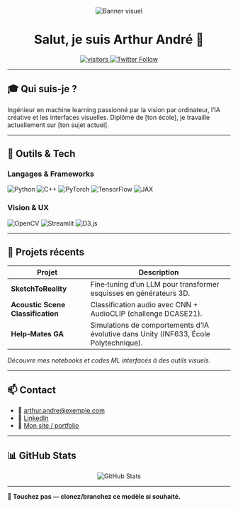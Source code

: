 <p align="center">
  <img src="https://path.to/your/banner.svg" alt="Banner visuel" />
</p>

<h1 align="center">Salut, je suis <b>Arthur André</b> 👋</h1>

<p align="center">
  <a href="https://github.com/arthur-andre">
    <img src="https://komarev.com/ghpvc/?username=arthur-andre&color=blue" alt="visitors" />
  </a>
  <a href="https://twitter.com/YourHandle">
    <img src="https://img.shields.io/twitter/follow/YourHandle?style=social" alt="Twitter Follow" />
  </a>
</p>

---

## 🎓 Qui suis‑je ?
Ingénieur en machine learning passionné par la vision par ordinateur, l’IA créative et les interfaces visuelles. Diplômé de [ton école], je travaille actuellement sur [ton sujet actuel].

---

## 🔧 Outils & Tech

### Langages & Frameworks  
<p>  
  <img alt="Python" src="https://img.shields.io/badge/-Python-3776AB?logo=python&logoColor=white" />  
  <img alt="C++" src="https://img.shields.io/badge/-C++-00599C?logo=c%2B%2B&logoColor=white" />  
  <img alt="PyTorch" src="https://img.shields.io/badge/-PyTorch-EE4C2C?logo=pytorch&logoColor=white" />  
  <img alt="TensorFlow" src="https://img.shields.io/badge/-TensorFlow-FF6F00?logo=tensorflow&logoColor=white" />  
  <img alt="JAX" src="https://img.shields.io/badge/-JAX-000000?logo=jax&logoColor=white" />  
</p>

### Vision & UX  
<p>  
  <img alt="OpenCV" src="https://img.shields.io/badge/-OpenCV-5C3EE8?logo=opencv&logoColor=white" />  
  <img alt="Streamlit" src="https://img.shields.io/badge/-Streamlit-FF4B4B?logo=streamlit&logoColor=white" />  
  <img alt="D3.js" src="https://img.shields.io/badge/-D3.js-F9A03C?logo=d3.js&logoColor=white" />  
</p>

---

## 🚀 Projets récents

| Projet | Description |
|-------|-------------|
| **SketchToReality** | Fine‑tuning d’un LLM pour transformer esquisses en générateurs 3D. |
| **Acoustic Scene Classification** | Classification audio avec CNN + AudioCLIP (challenge DCASE21). |
| **Help‑Mates GA** | Simulations de comportements d’IA évolutive dans Unity (INF633, École Polytechnique). |

*Découvre mes notebooks et codes ML interfacés à des outils visuels.*

---

## 📫 Contact

- 📧 arthur.andre@exemple.com  
- 🔗 [LinkedIn](https://linkedin.com/in/arthur-andre)  
- 📝 [Mon site / portfolio](https://arthur-andre.dev)

---

## 📊 GitHub Stats  
<p align="center">
  <img src="https://github-readme-stats.vercel.app/api?username=arthur-andre&show_icons=true&theme=radical" alt="GitHub Stats"/>
</p>

---

**📌 Touchez pas — clonez/branchez ce modèle si souhaité.**
